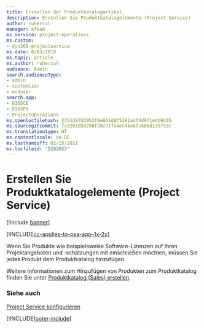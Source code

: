 ```yaml
---
title: Erstellen der Produktkatalogartikel
description: Erstellen Sie Produktkatalogelemente (Project Service)
author: ruhercul
manager: kfend
ms.service: project-operations
ms.custom:
- dyn365-projectservice
ms.date: 8/03/2018
ms.topic: article
ms.author: ruhercul
audience: Admin
search.audienceType:
- admin
- customizer
- enduser
search.app:
- D365CE
- D365PS
- ProjectOperations
ms.openlocfilehash: 2351d87d2953f0e661d8f5281a4fdd071edb9c05
ms.sourcegitcommit: fa32b1893286f20271fa4ec4be8fc68bd135f53c
ms.translationtype: HT
ms.contentlocale: de-DE
ms.lasthandoff: 02/15/2021
ms.locfileid: "5292023"
---
```

# <a name="create-product-catalog-items-project-service"></a>Erstellen Sie Produktkatalogelemente (Project Service)

[!include [banner](../includes/psa-now-project-operations.md)]

[!INCLUDE[cc-applies-to-psa-app-1x-2x](../includes/cc-applies-to-psa-app-1x-2x.md)]

Wenn Sie Produkte wie beispielsweise Software-Lizenzen auf Ihren Projektangeboten und ‑schätzungen mit einschließen möchten, müssen Sie jedes Produkt dem Produktkatalog hinzufügen.  
  
 Weitere Informationen zum Hinzufügen von Produkten zum Produktkatalog finden Sie unter [Produktkatalog (Sales) erstellen](https://docs.microsoft.com/dynamics365/sales-enterprise/create-product-sales).  
  
### <a name="see-also"></a>Siehe auch  
 [Project Service konfigurieren](../psa/configure.md)


[!INCLUDE[footer-include](../includes/footer-banner.md)]